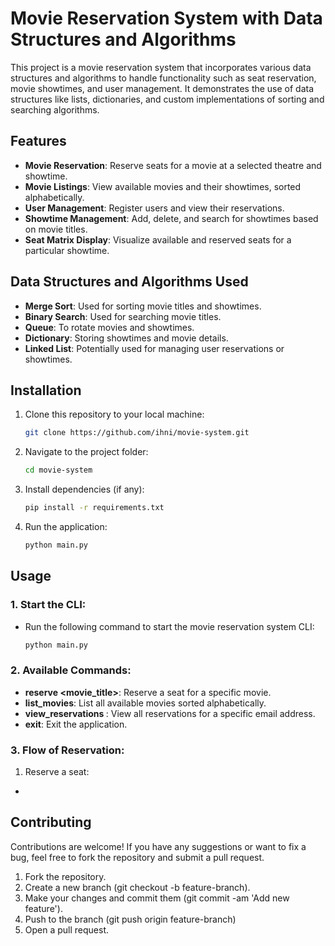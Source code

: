 # Movie Reservation System with Data Structures and Algorithms

This project is a movie reservation system that incorporates various data structures and algorithms to handle functionality such as seat reservation, movie showtimes, and user management. It demonstrates the use of data structures like lists, dictionaries, and custom implementations of sorting and searching algorithms.

## Features

- **Movie Reservation**: Reserve seats for a movie at a selected theatre and showtime.
- **Movie Listings**: View available movies and their showtimes, sorted alphabetically.
- **User Management**: Register users and view their reservations.
- **Showtime Management**: Add, delete, and search for showtimes based on movie titles.
- **Seat Matrix Display**: Visualize available and reserved seats for a particular showtime.

## Data Structures and Algorithms Used

- **Merge Sort**: Used for sorting movie titles and showtimes.
- **Binary Search**: Used for searching movie titles.
- **Queue**: To rotate movies and showtimes.
- **Dictionary**: Storing showtimes and movie details.
- **Linked List**: Potentially used for managing user reservations or showtimes.

## Installation

1. Clone this repository to your local machine:
   ```bash
   git clone https://github.com/ihni/movie-system.git
   ```
2. Navigate to the project folder:
    ```bash
    cd movie-system
    ```
3. Install dependencies (if any):
    ```bash
    pip install -r requirements.txt
    ```
4. Run the application:
    ```bash
    python main.py
    ```

## Usage

### 1. Start the CLI:
- Run the following command to start the movie reservation system CLI:
    ```bash
    python main.py
    ```

### 2. Available Commands:
- **reserve <movie_title>**: Reserve a seat for a specific movie.
- **list_movies**: List all available movies sorted alphabetically.
- **view_reservations <email>**: View all reservations for a specific email address.
- **exit**: Exit the application.

 ### 3. Flow of Reservation:
 1. Reserve a seat:
 - 

 ## Contributing

 Contributions are welcome! If you have any suggestions or want to fix a bug, feel free to fork the repository and submit a pull request.
 1. Fork the repository.
 2. Create a new branch (git checkout -b feature-branch).
 3. Make your changes and commit them (git commit -am 'Add new feature').
 4. Push to the branch (git push origin feature-branch)
 5. Open a pull request.